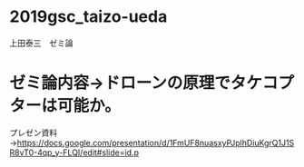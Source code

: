 # 2019gsc_taizo-ueda
上田泰三　ゼミ論　

# ゼミ論内容→ドローンの原理でタケコプターは可能か。

プレゼン資料→https://docs.google.com/presentation/d/1FmUF8nuasxyPJplhDiuKgrQ1J1SR8vT0-4qp_y-FLQI/edit#slide=id.p
